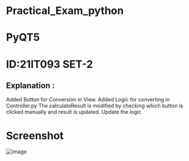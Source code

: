 # Practical_Exam_python
# PyQT5
# ID:21IT093 SET-2
## Explanation :
Added Button for Conversion in View.
Added Logic for converting in Controller.py
The calculateResult is modified by checking which button is clicked manually and result is updated.
Update the logic
# Screenshot
![image](https://github.com/Ayush-n25/Practical_Exam_python/assets/97076920/fc92ede8-d1ba-4d8b-b419-2e7461bd56a4)
